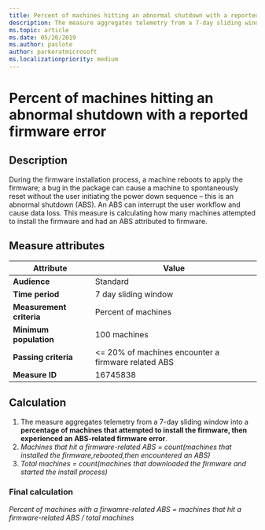 ```yaml
---
title: Percent of machines hitting an abnormal shutdown with a reported firmware error
description: The measure aggregates telemetry from a 7-day sliding window into a percentage of machines that attempted to install the firmware, then experienced an ABS-related firmware error
ms.topic: article
ms.date: 05/20/2019
ms.author: paslote
author: parkeratmicrosoft
ms.localizationpriority: medium
---
```


# Percent of machines hitting an abnormal shutdown with a reported firmware error

## Description

During the firmware installation process, a machine reboots to apply the firmware; a bug in the package can cause a machine to spontaneously reset without the user initiating the power down sequence – this is an abnormal shutdown (ABS). An ABS can interrupt the user workflow and cause data loss. This measure is calculating how many machines attempted to install the firmware and had an ABS attributed to firmware.

## Measure attributes

|Attribute|Value|
|----|----|
|**Audience**|Standard|
|**Time period**|7 day sliding window|
|**Measurement criteria**|Percent of machines|
|**Minimum population**|100 machines|
|**Passing criteria**|<= 20% of machines encounter a firmware related ABS|
|**Measure ID**|16745838|

## Calculation

1. The measure aggregates telemetry from a 7-day sliding window into a **percentage of machines that attempted to install the firmware, then experienced an ABS-related firmware error**.
2. *Machines that hit a firmware-related ABS = count(machines that installed the firmware,rebooted,then encountered an ABS)*
3. *Total machines = count(machines that downloaded the firmware and started the install process)*

### Final calculation

*Percent of machines with a firwamre-related ABS = machines that hit a firmware-related ABS / total machines*

